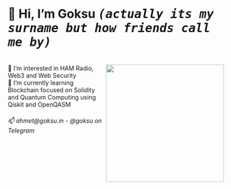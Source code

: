  <h1>👋 Hi, I’m <b>Goksu</b> <kbd><i>(actually its my surname but how friends call me by)</i></kbd></h1><br>
<img src="https://media.tenor.com/E876wEujGqMAAAAd/whitepeopledancing-dancing.gif" align="right" height="275">
👀 I’m interested in HAM Radio, Web3 and Web Security <br>
🌱 I’m currently learning Blockchain focused on Solidity and Quantum Computing using Qiskit and OpenQASM<br>
<h6>
📫 ahmet@goksu.in - @goksu on Telegram</h6>

<!---
goeksu/goeksu is a ✨ special ✨ repository because its `README.md` (this file) appears on your GitHub profile.
You can click the Preview link to take a look at your changes.
--->
